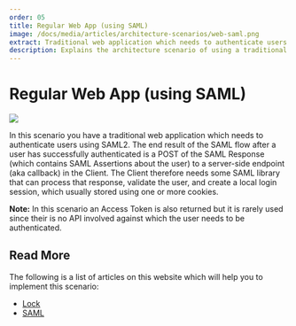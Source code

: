 ```yaml
---
order: 05
title: Regular Web App (using SAML)
image: /docs/media/articles/architecture-scenarios/web-saml.png
extract: Traditional web application which needs to authenticate users using SAML2
description: Explains the architecture scenario of using a traditional web application to authenticate users using SAML2.
---
```


# Regular Web App (using SAML)

![](/media/articles/architecture-scenarios/web-saml.png)

In this scenario you have a traditional web application which needs to authenticate users using SAML2. The end result of the SAML flow after a user has successfully authenticated is a POST of the SAML Response (which contains SAML Assertions about the user) to a server-side endpoint (aka callback) in the Client. The Client therefore needs some SAML library that can process that response, validate the user, and create a local login session, which usually stored using one or more cookies.

**Note:** In this scenario an Access Token is also returned but it is rarely used since their is no API involved against which the user needs to be authenticated.

## Read More

The following is a list of articles on this website which will help you to implement this scenario:

* [Lock](/libraries/lock)
* [SAML](/saml-configuration)
